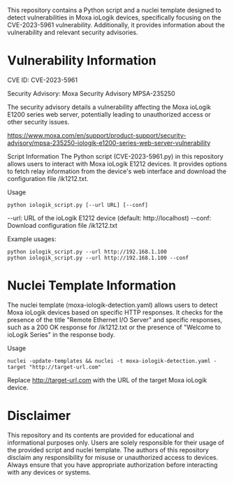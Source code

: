 This repository contains a Python script and a nuclei template designed to detect vulnerabilities in Moxa ioLogik devices, specifically focusing on the CVE-2023-5961 vulnerability. Additionally, it provides information about the vulnerability and relevant security advisories.

# Vulnerability Information
CVE ID: CVE-2023-5961

Security Advisory: Moxa Security Advisory MPSA-235250

The security advisory details a vulnerability affecting the Moxa ioLogik E1200 series web server, potentially leading to unauthorized access or other security issues.

https://www.moxa.com/en/support/product-support/security-advisory/mpsa-235250-iologik-e1200-series-web-server-vulnerability

Script Information
The Python script (CVE-2023-5961.py) in this repository allows users to interact with Moxa ioLogik E1212 devices. It provides options to fetch relay information from the device's web interface and download the configuration file /ik1212.txt.

Usage

```
python iologik_script.py [--url URL] [--conf]
```

--url: URL of the ioLogik E1212 device (default: http://localhost)
--conf: Download configuration file /ik1212.txt

Example usages:

```
python iologik_script.py --url http://192.168.1.100
python iologik_script.py --url http://192.168.1.100 --conf
```

# Nuclei Template Information
The nuclei template (moxa-iologik-detection.yaml) allows users to detect Moxa ioLogik devices based on specific HTTP responses. It checks for the presence of the title "Remote Ethernet I/O Server" and specific responses, such as a 200 OK response for /ik1212.txt or the presence of "Welcome to ioLogik Series" in the response body.

Usage

```
nuclei -update-templates && nuclei -t moxa-iologik-detection.yaml -target "http://target-url.com"
```

Replace http://target-url.com with the URL of the target Moxa ioLogik device.

# Disclaimer
This repository and its contents are provided for educational and informational purposes only. Users are solely responsible for their usage of the provided script and nuclei template. The authors of this repository disclaim any responsibility for misuse or unauthorized access to devices. Always ensure that you have appropriate authorization before interacting with any devices or systems.
